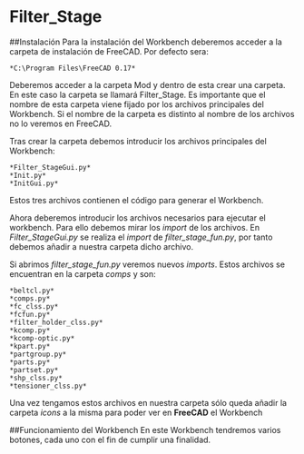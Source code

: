# Filter_Stage
##Instalación
Para la instalación del Workbench deberemos acceder a la carpeta de instalación de FreeCAD. Por defecto sera:

	*C:\Program Files\FreeCAD 0.17*

Deberemos acceder a la carpeta Mod y dentro de esta crear una carpeta. 
En este caso la carpeta se llamará Filter_Stage.
Es importante que el nombre de esta carpeta viene fijado por los archivos principales del Workbench.
Si el nombre de la carpeta es distinto al nombre de los archivos no lo veremos en FreeCAD.

Tras crear la carpeta debemos introducir los archivos principales del Workbench:

	*Filter_StageGui.py*
	*Init.py*
	*InitGui.py*
Estos tres archivos contienen el código para generar el Workbench.

Ahora deberemos introducir los archivos necesarios para ejecutar el workbench. Para ello
debemos mirar los *import* de los archivos.
En *Filter_StageGui.py* se realiza el *import* de *filter_stage_fun.py*, por tanto
debemos añadir a nuestra carpeta dicho archivo.

Si abrimos *filter_stage_fun.py* veremos nuevos *imports*. Estos archivos se encuentran en la 
carpeta *comps* y son:

	*beltcl.py*
	*comps.py*
	*fc_clss.py*
	*fcfun.py*
  	*filter_holder_clss.py*
	*kcomp.py*
	*kcomp-optic.py*
	*kpart.py*
	*partgroup.py*
	*parts.py*
	*partset.py*
	*shp_clss.py*
	*tensioner_clss.py*

Una vez tengamos estos archivos en nuestra carpeta sólo queda añadir la carpeta *icons* a la misma para poder ver en **FreeCAD** el Workbench

##Funcionamiento del Workbench
En este Workbench tendremos varios botones, cada uno con el fin de cumplir una finalidad.
